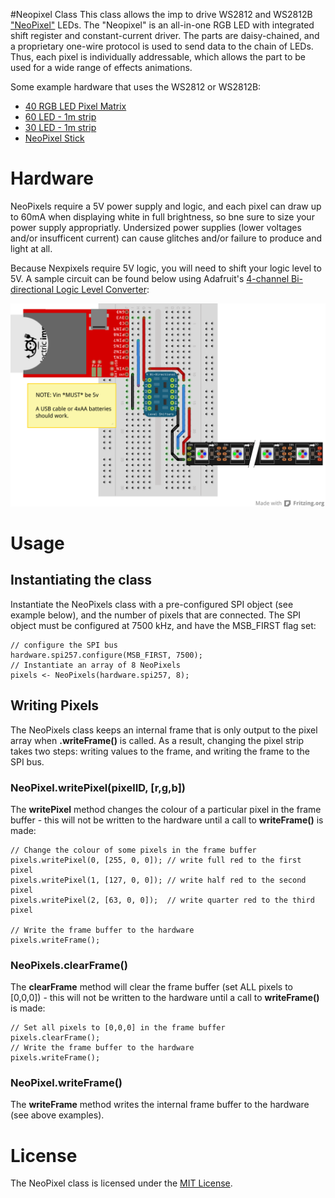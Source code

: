 #Neopixel Class
This class allows the imp to drive WS2812 and WS2812B ["NeoPixel"](http://www.adafruit.com/products/1312) LEDs. The "Neopixel" is an all-in-one RGB LED with integrated shift register and constant-current driver. The parts are daisy-chained, and a proprietary one-wire protocol is used to send data to the chain of LEDs. Thus, each pixel is individually addressable, which allows the part to be used for a wide range of effects animations.

Some example hardware that uses the WS2812 or WS2812B:

* [40 RGB LED Pixel Matrix](http://www.adafruit.com/products/1430)
* [60 LED - 1m strip](http://www.adafruit.com/products/1138)
* [30 LED - 1m strip](http://www.adafruit.com/products/1376)
* [NeoPixel Stick](http://www.adafruit.com/products/1426)

# Hardware
NeoPixels require a 5V power supply and logic, and each pixel can draw up to 60mA when displaying white in full brightness, so bne sure to size your power supply appropriatly. Undersized power supplies (lower voltages and/or insufficent current) can cause glitches and/or failure to produce and light at all.

Because Nexpixels require 5V logic, you will need to shift your logic level to 5V. A sample circuit can be found below using Adafruit's [4-channel Bi-directional Logic Level Converter](http://www.adafruit.com/products/757):

![NeoPixel Circuit](./circuit.png)

# Usage

## Instantiating the class
Instantiate the NeoPixels class with a pre-configured SPI object (see example below), and the number of pixels that are connected. The SPI object must be configured at 7500 kHz, and have the MSB_FIRST flag set:

```
// configure the SPI bus
hardware.spi257.configure(MSB_FIRST, 7500);
// Instantiate an array of 8 NeoPixels
pixels <- NeoPixels(hardware.spi257, 8);
```

## Writing Pixels
The NeoPixels class keeps an internal frame that is only output to the pixel array when **.writeFrame()** is called. As a result, changing the pixel strip takes two steps: writing values to the frame, and writing the frame to the SPI bus.

### NeoPixel.writePixel(pixelID, [r,g,b])
The **writePixel** method changes the colour of a particular pixel in the frame buffer - this will not be written to the hardware until a call to **writeFrame()** is made:

```
// Change the colour of some pixels in the frame buffer
pixels.writePixel(0, [255, 0, 0]); // write full red to the first pixel
pixels.writePixel(1, [127, 0, 0]); // write half red to the second pixel
pixels.writePixel(2, [63, 0, 0]);  // write quarter red to the third pixel

// Write the frame buffer to the hardware
pixels.writeFrame();
```

### NeoPixels.clearFrame()
The **clearFrame** method will clear the frame buffer (set ALL pixels to [0,0,0]) - this will not be written to the hardware until a call to **writeFrame()** is made:
```
// Set all pixels to [0,0,0] in the frame buffer
pixels.clearFrame();
// Write the frame buffer to the hardware
pixels.writeFrame();
```

### NeoPixel.writeFrame()
The **writeFrame** method writes the internal frame buffer to the hardware (see above examples).


# License
The NeoPixel class is licensed under the [MIT License](./LICENSE).
